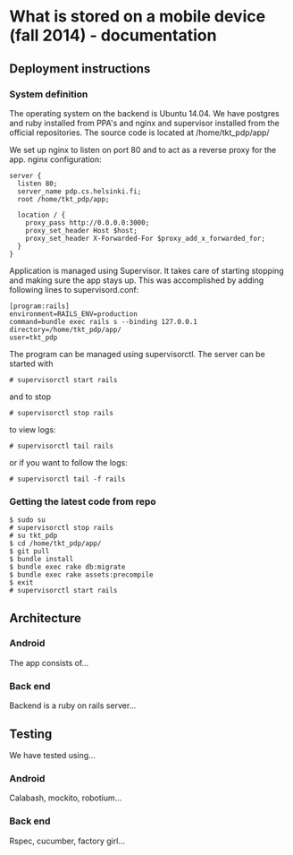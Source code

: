 What is stored on a mobile device (fall 2014) - documentation
=============================================================

Deployment instructions
-----------------------

### System definition

The operating system on the backend is Ubuntu 14.04. We have postgres and ruby installed from PPA's and nginx and supervisor installed from the official repositories. The source code is located at /home/tkt_pdp/app/

We set up nginx to listen on port 80 and to act as a reverse proxy for the app. nginx configuration:

```
server {
  listen 80;
  server_name pdp.cs.helsinki.fi;
  root /home/tkt_pdp/app;

  location / {
    proxy_pass http://0.0.0.0:3000;
    proxy_set_header Host $host;
    proxy_set_header X-Forwarded-For $proxy_add_x_forwarded_for;
  }
}
```

Application is managed using Supervisor. It takes care of starting stopping and making sure the app stays up. This was accomplished by adding following lines to supervisord.conf:

```
[program:rails]
environment=RAILS_ENV=production
command=bundle exec rails s --binding 127.0.0.1
directory=/home/tkt_pdp/app/
user=tkt_pdp
```

The program can be managed using supervisorctl. The server can be started with

```
# supervisorctl start rails
```

and to stop

```
# supervisorctl stop rails
```

to view logs:

```
# supervisorctl tail rails
```

or if you want to follow the logs:

```
# supervisorctl tail -f rails
```

### Getting the latest code from repo

```
$ sudo su
# supervisorctl stop rails
# su tkt_pdp
$ cd /home/tkt_pdp/app/
$ git pull
$ bundle install
$ bundle exec rake db:migrate
$ bundle exec rake assets:precompile
$ exit
# supervisorctl start rails
```

Architecture
------------

### Android

The app consists of...

### Back end

Backend is a ruby on rails server...

Testing
-------

We have tested using...

### Android

Calabash, mockito, robotium...

### Back end

Rspec, cucumber, factory girl...
